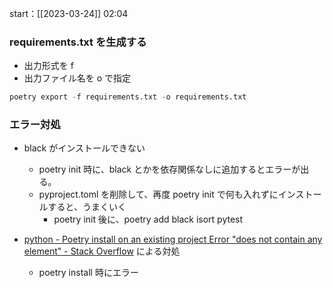 start：[[2023-03-24]] 02:04

### requirements.txt を生成する

- 出力形式を f
- 出力ファイル名を o で指定

```python
poetry export -f requirements.txt -o requirements.txt
```

### エラー対処

- black がインストールできない

  - poetry init 時に、black とかを依存関係なしに追加するとエラーが出る。
  - pyproject.toml を削除して、再度 poetry init で何も入れずにインストールすると、うまくいく
    - poetry init 後に、poetry add black isort pytest

- [python - Poetry install on an existing project Error "does not contain any element" - Stack Overflow](https://stackoverflow.com/questions/75397736/poetry-install-on-an-existing-project-error-does-not-contain-any-element) による対処
  - poetry install 時にエラー
